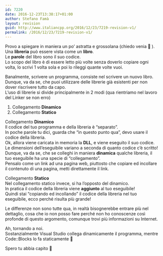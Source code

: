 ```yaml
---
id: 7220
date: 2016-12-23T13:38:17+01:00
author: Stefano Famà
layout: revision
guid: http://www.italiancpp.org/2016/12/23/7219-revision-v1/
permalink: /2016/12/23/7219-revision-v1/
---
```

Provo a spiegare in maniera un po&#8217; astratta e grossolana (chiedo venia &#x1f641; ).  
Una **libreria** può essere vista come un **libro**.  
Le **parole** del libro sono il suo codice.  
Lo scopo del libro è di essere letto più volte senza doverlo copiare ogni volta, lo scrivi 1 volta sola e poi lo rileggi quante volte vuoi.

Banalmente, scrivere un programma, consiste nel scrivere un nuovo libro.  
Dunque, va da se, che puoi utilizzare delle librerie già esistenti per non dover riscrivere tutto da capo.  
L&#8217;uso di librerie si divide principalmente in 2 modi (qua rientriamo nel lavoro del Linker se non erro)

  1. Collegamento **Dinamico**
  2. Collegamento **Statico**

Collegamento **Dinamico**  
Il codice del tuo programma e della libreria è &#8220;separato&#8221;.  
In poche parole tu dici, guarda che &#8220;in questo punto qua&#8221;, devo usare il codice della libreria.  
Ok, allora viene caricata in memoria la **DLL**, e viene eseguito il suo codice.  
Le dimensioni dell&#8217;eseguibile variano a seconda di quanto codice c&#8217;è scritto!  
Dunque, va da se, che se colleghi in maniera **dinamica** qualche libreria, il tuo eseguibile ha una specie di &#8220;collegamento&#8221;.  
Pensalo come un link ad una pagina web, piuttosto che copiare ed incollare il contenuto di una pagina, metti direttamente il link.

Collegamento **Statico**  
Nel collegamento statico invece, si ha l&#8217;opposto del dinamico.  
In pratica il codice della libreria viene **aggiunto** al tuo eseguibile!  
Quindi stai &#8220;copiando ed incollando&#8221; il codice della libreria nel tuo eseguibile, ecco perché risulta più grande!

Le differenze non sono tutte qua, in realtà bisognerebbe entrare più nel dettaglio, cosa che io non posso fare perché non ho conoscenze così profonde di questo argomento, comunque trovi più informazioni su Internet.

Ah, tornando a noi.  
Sostanzialmente Visual Studio collega dinamicamente il programma, mentre Code::Blocks lo fa staticamente &#x1f642;

Spero tu abbia capito &#x1f642;